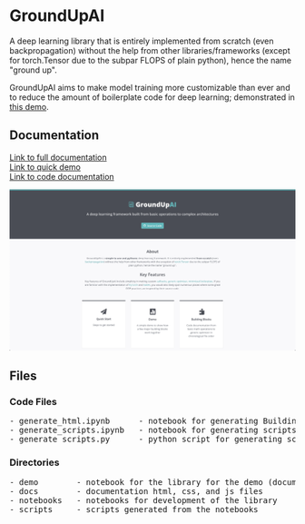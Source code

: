 # GroundUpAI
A deep learning library that is entirely implemented from scratch (even backpropagation) without the help from other libraries/frameworks (except for torch.Tensor due to the subpar FLOPS of plain python), hence the name "ground up". 

GroundUpAI aims to make model training more customizable than ever and to reduce the amount of boilerplate code for deep learning; demonstrated in [this demo](https://jacklu.tech/GroundUpAI/Demo.html).

## Documentation

[Link to full documentation](https://jacklu.tech/GroundUpAI/)\
[Link to quick demo](https://jacklu.tech/GroundUpAI/Demo.html)\
[Link to code documentation](https://jacklu.tech/GroundUpAI/BuildingBlocks.html)

<p align="center">
 	<a href="https://jacklu0831.github.io/GroundUpAI/"><img src="docs/assets/images/home.png"></a>
</p>

## Files

### Code Files

<pre>
- generate_html.ipynb      - notebook for generating BuildingBlocks panel of the documentation
- generate_scripts.ipynb   - notebook for generating scripts from notebooks
- generate_scripts.py      - python script for generating scripts from notebooks
</pre>

### Directories

<pre>
- demo        - notebook for the library for the demo (documentation)
- docs        - documentation html, css, and js files
- notebooks   - notebooks for development of the library
- scripts     - scripts generated from the notebooks
</pre>